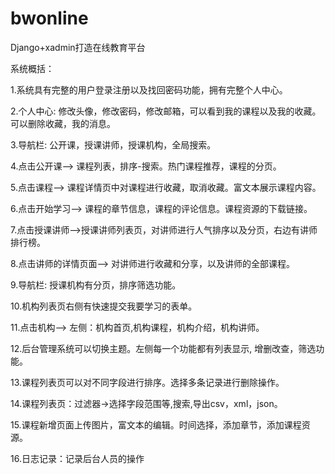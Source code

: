 # bwonline
Django+xadmin打造在线教育平台

系统概括：

1.系统具有完整的用户登录注册以及找回密码功能，拥有完整个人中心。

2.个人中心: 修改头像，修改密码，修改邮箱，可以看到我的课程以及我的收藏。可以删除收藏，我的消息。

3.导航栏: 公开课，授课讲师，授课机构，全局搜索。

4.点击公开课–> 课程列表，排序-搜索。热门课程推荐，课程的分页。

5.点击课程–> 课程详情页中对课程进行收藏，取消收藏。富文本展示课程内容。

6.点击开始学习–> 课程的章节信息，课程的评论信息。课程资源的下载链接。

7.点击授课讲师–>授课讲师列表页，对讲师进行人气排序以及分页，右边有讲师排行榜。

8.点击讲师的详情页面–> 对讲师进行收藏和分享，以及讲师的全部课程。

9.导航栏: 授课机构有分页，排序筛选功能。

10.机构列表页右侧有快速提交我要学习的表单。

11.点击机构–> 左侧：机构首页,机构课程，机构介绍，机构讲师。

12.后台管理系统可以切换主题。左侧每一个功能都有列表显示, 增删改查，筛选功能。

13.课程列表页可以对不同字段进行排序。选择多条记录进行删除操作。

14.课程列表页：过滤器->选择字段范围等,搜索,导出csv，xml，json。

15.课程新增页面上传图片，富文本的编辑。时间选择，添加章节，添加课程资源。

16.日志记录：记录后台人员的操作

